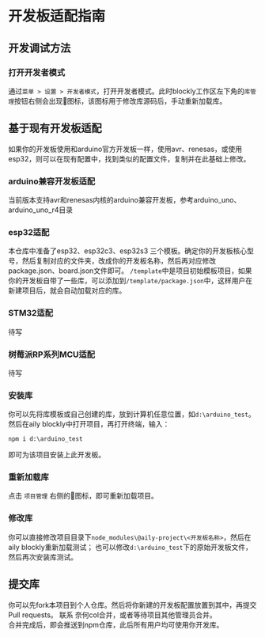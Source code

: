 # 开发板适配指南  

## 开发调试方法  

### 打开开发者模式
通过`菜单 > 设置 > 开发者模式`，打开开发者模式。此时blockly工作区左下角的`库管理`按钮右侧会出现🔁图标，该图标用于修改库源码后，手动重新加载库。

## 基于现有开发板适配
如果你的开发板使用和arduino官方开发板一样，使用avr、renesas，或使用esp32，则可以在现有配置中，找到类似的配置文件，复制并在此基础上修改。  

### arduino兼容开发板适配  
当前版本支持avr和renesas内核的arduino兼容开发板，参考arduino_uno、arduino_uno_r4目录  

### esp32适配
本仓库中准备了esp32、esp32c3、esp32s3 三个模板。确定你的开发板核心型号，然后复制对应的文件夹，改成你的开发板名称，然后再对应修改package.json、board.json文件即可。
`/template`中是项目初始模板项目，如果你的开发板自带了一些库，可以添加到`/template/package.json`中，这样用户在新建项目后，就会自动加载对应的库。  

### STM32适配  
待写  

### 树莓派RP系列MCU适配  
待写  

### 安装库
你可以先将库模板或自己创建的库，放到计算机任意位置，如`d:\arduino_test`。
然后在aily blockly中打开项目，再打开终端，输入：
```
npm i d:\arduino_test
```
即可为该项目安装上此开发板。

### 重新加载库
点击 `项目管理` 右侧的🔁图标，即可重新加载项目。

### 修改库
你可以直接修改项目目录下`node_modules\@aily-project\<开发板名称>`，然后在aily blockly重新加载测试；
也可以修改`d:\arduino_test`下的原始开发板文件，然后再次安装库测试。

## 提交库 
你可以先fork本项目到个人仓库。然后将你新建的开发板配置放置到其中，再提交Pull requests。
联系 奈何col合并，或者等待项目其他管理员合并。  
合并完成后，即会推送到npm仓库，此后所有用户均可使用你开发库。



